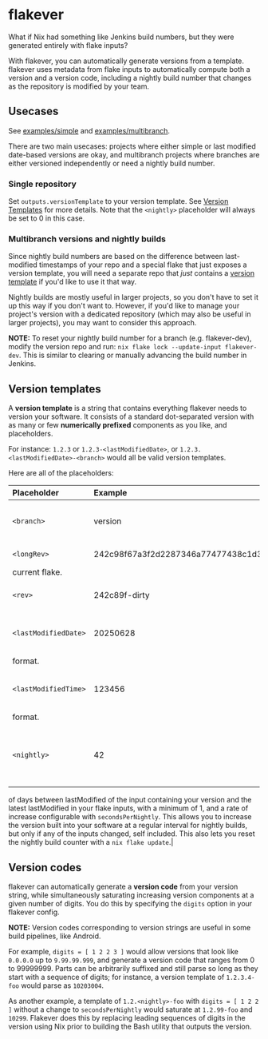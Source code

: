 # flakever

What if Nix had something like Jenkins build numbers, but they were generated
entirely with flake inputs?

With flakever, you can automatically generate versions from a template.
flakever uses metadata from flake inputs to automatically compute both a
version and a version code, including a nightly build number that changes as
the repository is modified by your team.

## Usecases

See [examples/simple](https://github.com/numinit/flakever/tree/master/examples/simple)
and [examples/multibranch](https://github.com/numinit/flakever/tree/master/examples/multibranch).

There are two main usecases: projects where either simple or last modified
date-based versions are okay, and multibranch projects where branches are
either versioned independently or need a nightly build number.

### Single repository

Set `outputs.versionTemplate` to your version template. See
[Version Templates](#version-templates) for more details. Note that the
`<nightly>` placeholder will always be set to 0 in this case.

### Multibranch versions and nightly builds

Since nightly build numbers are based on the difference between last-modified
timestamps of your repo and a special flake that just exposes a version
template, you will need a separate repo that _just_ contains a
[version template](#version-templates) if you'd like to use it that way.

Nightly builds are mostly useful in larger projects, so you don't have to set
it up this way if you don't want to. However, if you'd like to manage your
project's version with a dedicated repository (which may also be useful in
larger projects), you may want to consider this approach.

**NOTE:** To reset your nightly build number for a branch (e.g. flakever-dev),
modify the version repo and run: `nix flake lock --update-input flakever-dev`.
This is similar to clearing or manually advancing the build number in Jenkins.

## Version templates

A **version template** is a string that contains everything flakever needs to
version your software. It consists of a standard dot-separated version with
as many or few **numerically prefixed** components as you like, and
placeholders.

For instance: `1.2.3` or `1.2.3-<lastModifiedDate>`, or
`1.2.3.<lastModifiedDate>-<branch>` would all be valid version templates.

Here are all of the placeholders:

|Placeholder|Example|Description|
|:----------|:------|:----------|
|`<branch>`|version|Passed through `branch` argument to lib.mkFlakever.|
|`<longRev>`|242c98f67a3f2d2287346a77477438c1d3e4943b|Long git revision of the
current flake.|
|`<rev>`|242c89f-dirty|Short git revision of the current flake.|
|`<lastModifiedDate>`|20250628|Last-modified date of your flake, in YYYYMMDD
format.|
|`<lastModifiedTime>`|123456|Last modified time of your flake, in HHMMSS
format.|
|`<nightly>`|42|This is the most powerful template placeholder: it's the number
of days between lastModified of the input containing your version and the latest
lastModified in your flake inputs, with a minimum of 1, and a rate of increase
configurable with `secondsPerNightly`. This allows you to increase the version
built into your software at a regular interval for nightly builds, but only if
any of the inputs changed, self included. This also lets you reset the nightly
build counter with a `nix flake update`.|

## Version codes

flakever can automatically generate a **version code** from your version string,
while simultaneously saturating increasing version components at a given number
of digits. You do this by specifying the `digits` option in your flakever
config.

**NOTE:** Version codes corresponding to version strings are useful in some
build pipelines, like Android.

For example, `digits = [ 1 2 2 3 ]` would allow versions that look like
`0.0.0.0` up to `9.99.99.999`, and generate a version code that ranges from 0
to 99999999. Parts can be arbitrarily suffixed and still parse so long as they
start with a sequence of digits; for instance, a version template of
`1.2.3.4-foo` would parse as `10203004`.

As another example, a template of `1.2.<nightly>-foo` with
`digits = [ 1 2 2 ]` without a change to `secondsPerNightly` would saturate
at `1.2.99-foo` and `10299`. Flakever does this by replacing leading sequences
of digits in the version using Nix prior to building the Bash utility that
outputs the version.

